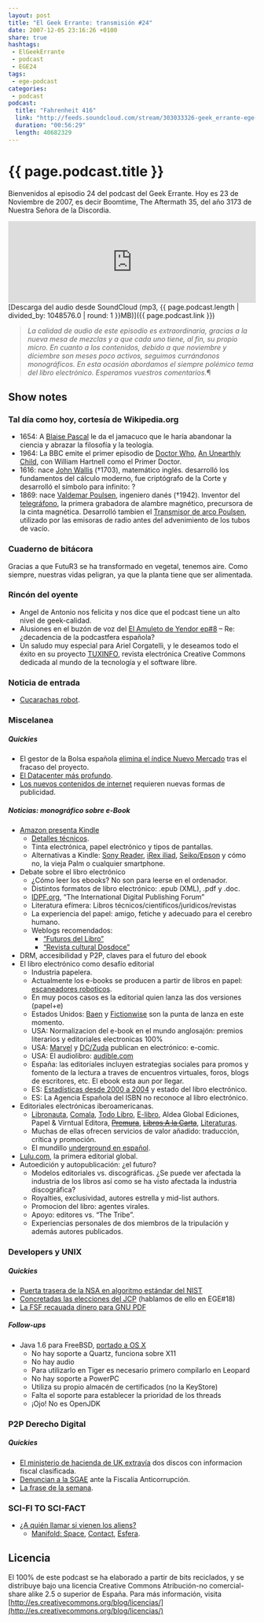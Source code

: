 ```yaml
---
layout: post
title: "El Geek Errante: transmisión #24"
date: 2007-12-05 23:16:26 +0100
share: true
hashtags:
 - ElGeekErrante
 - podcast
 - EGE24
tags:
 - ege-podcast
categories:
 - podcast
podcast:
  title: "Fahrenheit 416"
  link: "http://feeds.soundcloud.com/stream/303033326-geek_errante-ege-podcast-ep24.mp3"
  duration: "00:56:29"
  length: 40682329
---
```


# {{ page.podcast.title }}
Bienvenidos al episodio 24 del podcast del Geek Errante. Hoy es 23 de Noviembre de 2007, es decir Boomtime, The Aftermath 35, del año 3173 de Nuestra Señora de la Discordia.

<iframe width="100%" height="166" scrolling="no" frameborder="no" src="https://w.soundcloud.com/player/?url=https%3A//api.soundcloud.com/tracks/303033326&amp;color=ff5500&amp;auto_play=false&amp;hide_related=false&amp;show_comments=true&amp;show_user=true&amp;show_reposts=false"></iframe>
[Descarga del audio desde SoundCloud (mp3, {{ page.podcast.length | divided_by: 1048576.0 | round: 1 }}MB)]({{ page.podcast.link }})

> *La calidad de audio de este episodio es extraordinaria, gracias a la nueva mesa de mezclas y a que cada uno tiene, al fin, su propio micro. En cuanto a los contenidos, debido a que noviembre y diciembre son meses poco activos, seguimos currándonos monográficos. En esta ocasión abordamos el siempre polémico tema del libro electrónico. Esperamos vuestros comentarios.*¶

## Show notes

### Tal día como hoy, cortesía de Wikipedia.org
- 1654: A [Blaise Pascal](https://es.wikipedia.org/wiki/Blaise_Pascal) le da el jamacuco que le haría abandonar la ciencia y abrazar la filosofía y la teología.
- 1964: La BBC emite el primer episodio de [Doctor Who](https://es.wikipedia.org/wiki/Doctor_Who), [An Unearthly Child](https://en.wikipedia.org/wiki/An_Unearthly_Child), con William Hartnell como el Primer Doctor.
- 1616: nace [John Wallis](https://es.wikipedia.org/wiki/John_Wallis) (†1703), matemático inglés. desarrolló los fundamentos del cálculo moderno, fue criptógrafo de la Corte y desarrolló el símbolo para infinito: ?
- 1869: nace [Valdemar Poulsen](https://es.wikipedia.org/wiki/Valdemar_Poulsen), ingeniero danés (†1942). Inventor del [telegráfono](http://www.recording-history.org/HTML/wire2.php), la primera grabadora de alambre magnético, precursora de la cinta magnética. Desarrolló tambien el [Transmisor de arco Poulsen](https://en.wikipedia.org/wiki/Arc_converter), utilizado por las emisoras de radio antes del advenimiento de los tubos de vacío.

### Cuaderno de bitácora
Gracias a que FutuR3 se ha transformado en vegetal, tenemos aire. Como siempre, nuestras vidas peligran, ya que la planta tiene que ser alimentada.

### Rincón del oyente
- Angel de Antonio nos felicita y nos dice que el podcast tiene un alto nivel de geek-calidad.
- Alusiones en el buzón de voz del [El Amuleto de Yendor ep#8](http://web.archive.org/web/20150411142008/http://yendor.es/2007/11/1x08-vuelta-los-orgenes.html) – Re: ¿decadencia de la podcastfera española?
- Un saludo muy especial para Ariel Corgatelli, y le deseamos todo el éxito en su proyecto [TUXINFO](http://www.infosertec.com.ar/category/tuxinfo/), revista electrónica Creative Commons dedicada al mundo de la tecnología y el software libre.

### Noticia de entrada
- [Cucarachas robot](https://www.engadget.com/2007/11/16/robotic-cockroaches-influence-exploit-living-clans/).

### Miscelanea

##### Quickies
- El gestor de la Bolsa española [elimina el índice Nuevo Mercado](http://economia.elpais.com/economia/2007/11/15/actualidad/1195115577_850215.html) tras el fracaso del proyecto.
- [El Datacenter más profundo](http://web.archive.org/web/20080905124417/http://blogs.sun.com/jimgris/entry/a_blackbox_in_a_japanese).
- [Los nuevos contenidos de internet](https://techcrunch.com/2007/11/22/the-secret-strategies-behind-many-viral-videos/) requieren nuevas formas de publicidad.

##### Noticias: monográfico sobre e-Book
- [Amazon presenta Kindle](http://www.pcworld.com/article/139777/article.html)
    - [Detalles técnicos](https://www.engadget.com/2007/11/19/many-details-about-the-kindle/).
    - Tinta electrónica, papel electrónico y tipos de pantallas.
    - Alternativas a Kindle: [Sony Reader](https://en.wikipedia.org/wiki/Sony_Reader), [iRex iliad](https://en.wikipedia.org/wiki/ILiad), [Seiko/Epson](http://gizmodo.com/323502/seiko-high-res-super-thin-ebook-reader) y cómo no, la vieja Palm o cualquier smartphone.
- Debate sobre el libro electrónico
    - ¿Cómo leer los ebooks? No son para leerse en el ordenador.
    - Distintos formatos de libro electrónico: .epub (XML), .pdf y .doc.
    - [IDPF.org](http://idpf.org/), “The International Digital Publishing Forum”
    - Literatura efímera: Libros técnicos/cientificos/juridicos/revistas
    - La experiencia del papel: amigo, fetiche y adecuado para el cerebro humano.
    - Weblogs recomendados:
        - [“Futuros del Libro”](http://www.madrimasd.org/blogs/futurosdellibro/)
        - [“Revista cultural Dosdoce”](http://www.dosdoce.com/)
- DRM, accesibilidad y P2P, claves para el futuro del ebook
- El libro electrónico como desafío editorial
    - Industria papelera.
    - Actualmente los e-books se producen a partir de libros en papel: [escaneadores roboticos](http://newlaunches.com/archives/booksnap_book_scanner_from_atiz_scans_500_pagesperhour.php).
    - En muy pocos casos es la editorial quien lanza las dos versiones (papel+e)
    - Estados Unidos: [Baen](http://www.baen.com/) y [Fictionwise](http://www.fictionwise.com/) son la punta de lanza en este momento.
    - USA: Normalizacion del e-book en el mundo anglosajón: premios literarios y editoriales electronicas 100%
    - USA: [Marvel](http://www.reuters.com/article/marvel-idUSN1360932220071113) y [DC/Zuda](http://www.dccomics.com/tags/ebook) publican en electrónico: e-comic.
    - USA: El audiolibro: [audible.com](http://www.audible.com/?)
    - España: las editoriales incluyen estrategias sociales para promos y fomento de la lectura a traves de encuentros virtuales, foros, blogs de escritores, etc. El ebook esta aun por llegar.
    - ES: [Estadísticas desde 2000 a 2004](http://jamillan.com/spaso.htm) y estado del libro electrónico.
    - ES: La Agencia Española del ISBN no reconoce al libro electrónico.
- Editoriales electrónicas iberoamericanas.
    - [Libronauta](http://web.archive.org/web/20090302004945/http://bibliotecas.libronauta.com/), [Comala](http://www.librosenred.com/), [Todo Libro](http://www.editoriales.8k.com/), [E-libro](http://www.e-libro.com/), Aldea Global Ediciones, Papel & Virntual Editora, ~~[Premura]()~~, ~~[Libros A la Carta]()~~, [Literaturas](http://www.literaturas.info/Revista/).
    - Muchas de ellas ofrecen servicios de valor añadido: traducción, crítica y promoción.
    - El mundillo [underground en español](http://sedice.com/portada/index.php?q=node/177).
- [Lulu.com](https://www.lulu.com/), la primera editorial global.
- Autoedición y autopublicación: ¿el futuro?
    - Modelos editoriales vs. discográficas. ¿Se puede ver afectada la industria de los libros así como se ha visto afectada la industria discográfica?
    - Royalties, exclusividad, autores estrella y mid-list authors.
    - Promocion del libro: agentes virales.
    - Apoyo: editores vs. “The Tribe”.
    - Experiencias personales de dos miembros de la tripulación y además autores publicados.

### Developers y UNIX

##### Quickies
- [Puerta trasera de la NSA en algoritmo estándar del NIST](http://arstechnica.com/security/2007/11/security-experts-nist-encryption-standard-may-have-nsa-backdoor/)
- [Concretadas las elecciones del JCP](http://web.archive.org/web/20071214205826/http://www.jcpelection2007.org/jcp/overview) (hablamos de ello en EGE#18)
- [La FSF recauada dinero para GNU PDF](http://softlibre.barrapunto.com/article.pl?sid=07/11/21/0042251&from=rss)

##### Follow-ups
- Java 1.6 para FreeBSD, [portado a OS X](http://blog.headius.com/2007/11/java-6-port-for-os-x-tiger-and-leopard.html)
    - No hay soporte a Quartz, funciona sobre X11
    - No hay audio
    - Para utilizarlo en Tiger es necesario primero compilarlo en Leopard
    - No hay soporte a PowerPC
    - Utiliza su propio almacén de certificados (no la KeyStore)
    - Falta el soporte para establecer la prioridad de los threads
    - ¡Ojo! No es OpenJDK

### P2P Derecho Digital

##### Quickies
- [El ministerio de hacienda de UK extravía](http://elpais.com/diario/2007/11/21/internacional/1195599609_850215.html) dos discos con informacion fiscal clasificada.
- [Denuncian a la SGAE](http://www.internautas.org/html/4592.html) ante la Fiscalía Anticorrupción.
- [La frase de la semana](https://bandaancha.eu/articulos/no-pasa-nada-podeis-bajar-querais-emule-5161).

### SCI-FI TO SCI-FACT
- [¿A quién llamar si vienen los aliens?](http://pinktentacle.com/2007/11/who-to-notify-when-aliens-call/)
    - [Manifold: Space](https://en.wikipedia.org/wiki/Manifold:_Space), [Contact](http://www.imdb.com/title/tt0118884/), [Esfera](http://www.imdb.com/title/tt0120184/).

## Licencia
El 100% de este podcast se ha elaborado a partir de bits reciclados, y se distribuye bajo una licencia Creative Commons Atribución-no comercial-share alike 2.5 o superior de España. Para más información, visita [http://es.creativecommons.org/blog/licencias/](http://es.creativecommons.org/blog/licencias/)

